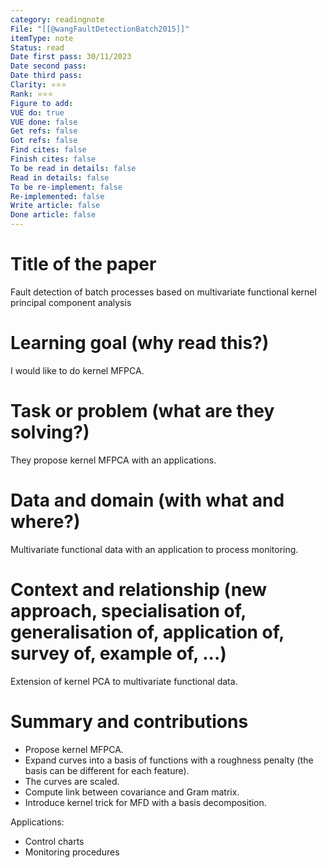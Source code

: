 ```yaml
---
category: readingnote
File: "[[@wangFaultDetectionBatch2015]]"
itemType: note
Status: read
Date first pass: 30/11/2023
Date second pass: 
Date third pass: 
Clarity: ⭐️⭐️⭐️
Rank: ⭐️⭐️⭐️
Figure to add: 
VUE do: true
VUE done: false
Get refs: false
Got refs: false
Find cites: false
Finish cites: false
To be read in details: false
Read in details: false
To be re-implement: false
Re-implemented: false
Write article: false
Done article: false
---
```

# Title of the paper

Fault detection of batch processes based on multivariate functional kernel principal component analysis

# Learning goal (why read this?)

I would like to do kernel MFPCA.

# Task or problem (what are they solving?)

They propose kernel MFPCA with an applications.

# Data and domain (with what and where?)

Multivariate functional data with an application to process monitoring.

# Context and relationship (new approach, specialisation of, generalisation of, application of, survey of, example of, ...)

Extension of kernel PCA to multivariate functional data.

# Summary and contributions

- Propose kernel MFPCA.
- Expand curves into a basis of functions with a roughness penalty (the basis can be different for each feature).
- The curves are scaled.
- Compute link between covariance and Gram matrix.
- Introduce kernel trick for MFD with a basis decomposition.

Applications:
- Control charts
- Monitoring procedures